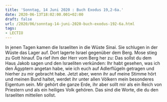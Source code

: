 ```yaml
---
title: 'Sonntag, 14 Juni 2020 : Buch Exodus 19,2-6a.'
date: 2020-06-13T18:02:00.001+02:00
draft: false
url: /2020/06/sonntag-14-juni-2020-buch-exodus-192-6a.html
tags: 
- LECTIO
---
```


In jenen Tagen kamen die Israeliten in die Wüste Sinai. Sie schlugen in der Wüste das Lager auf. Dort lagerte Israel gegenüber dem Berg. Mose stieg zu Gott hinauf. Da rief ihm der Herr vom Berg her zu: Das sollst du dem Haus Jakob sagen und den Israeliten verkünden: Ihr habt gesehen, was ich den Ägyptern angetan habe, wie ich euch auf Adlerflügeln getragen und hierher zu mir gebracht habe. Jetzt aber, wenn ihr auf meine Stimme hört und meinen Bund haltet, werdet ihr unter allen Völkern mein besonderes Eigentum sein. Mir gehört die ganze Erde, ihr aber sollt mir als ein Reich von Priestern und als ein heiliges Volk gehören. Das sind die Worte, die du den Israeliten mitteilen sollst.
